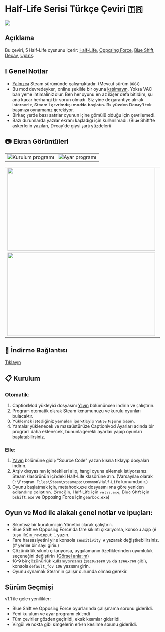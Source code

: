 # Half-Life Serisi Türkçe Çeviri :tr:
![](https://i.imgur.com/BEAhVTU.jpg)

## Açıklama
Bu çeviri, 5 Half-Life oyununu içerir:
[Half-Life](https://store.steampowered.com/app/70), [Opposing Force](https://store.steampowered.com/app/50), [Blue Shift](https://store.steampowered.com/app/130), [Decay](https://www.moddb.com/mods/half-life-decay), [Uplink](https://www.halflifeuplink.com/hlulsl).

## :information_source: Genel Notlar
 - <ins>Yalnızca</ins> Steam sürümünde çalışmaktadır. (Mevcut sürüm `8684`)
-   Bu mod devredeyken, online şekilde bir oyuna  <ins>katılmayın</ins>. Yoksa VAC ban yeme ihtimaliniz olur. Ben her oyunu en az ikişer defa bitirdim, şu ana kadar herhangi bir sorun olmadı. Siz yine de garantiye almak isterseniz, Steam'i çevrimdışı modda başlatın. Bu yüzden Decay'i tek başınıza oynamanız gerekiyor.
- Birkaç yerde bazı satırlar oyunun içine gömülü olduğu için çevrilemedi.
- Bazı durumlarda yazılar ekranı kapladığı için kullanılmadı. (Blue Shift'te askerlerin yazıları, Decay'de giysi şarjı yüzdeleri)

## :camera: Ekran Görüntüleri
<table>
<tr>
<td><img src="https://i.imgur.com/DnZ5M9w.png"/>Kurulum programı</td>
<td><img src="https://i.imgur.com/ioNmJzP.png"/>Ayar programı</td>
</tr>
<tr>
</table>

<table>
<td><img src="https://i.imgur.com/li0tszg.jpg" width="480" height="270" /> </td>
<td><img src="https://i.imgur.com/pB5aYFM.jpg" width="480" height="270" /></td>
</tr>
<tr>
<td><img src="https://i.imgur.com/mp0kDtl.jpg" width="480" height="270" /></td>
<td><img src="https://i.imgur.com/8gKEzvk.jpg" width="480" height="270" /></td>
</tr>
</table>

## :floppy_disk: İndirme Bağlantısı
[Tıklayın](https://github.com/qabRieL99/HalfLifeSerisiTurkce/releases/)

## :clipboard: Kurulum
### Otomatik:
1. CaptionMod yükleyici dosyasını [Yayın](https://github.com/qabRieL99/HalfLifeSerisiTurkce/releases/) bölümünden indirin ve çalıştırın.
2. Program otomatik olarak Steam konumunuzu ve kurulu oyunları bulacaktır.
3. Yüklemek istediğiniz yamaları işaretleyip `Yükle` tuşuna basın.
4. Yamalar yüklenecek ve masaüstünüze CaptionMod Ayarları adında bir program daha eklenecek, bununla gerekli ayarları yapıp oyunları başlatabilirsiniz. 

### Elle:
1. [Yayın](https://github.com/qabRieL99/HalfLifeSerisiTurkce/releases/) bölümüne gidip "Source Code" yazan kısma tıklayıp dosyaları indirin.
2. Arşiv dosyasının içindekileri alıp, hangi oyuna eklemek istiyorsanız Steam klasörünün içindeki Half-Life klasörüne atın. (Varsayılan olarak `C:\Program Files\Steam\steamapps\common\Half-Life` konumdadır.)
3. Oyunu başlatmak için, metahook.exe dosyasını ona göre yeniden adlandırıp çalıştırın. (örneğin, Half-Life için `valve.exe`, Blue Shift için `bshift.exe` ve Opposing Force için `gearbox.exe`)

## Oyun ve Mod ile alakalı genel notlar ve ipuçları:
- Sıkıntısız bir kurulum için Yönetici olarak çalıştırın.
- Blue Shift ve Opposing Force'da fare sıkıntı çıkarıyorsa, konsolu açıp (é tuşu ile) `m_rawinput 1` yazın.
- Fare hassasiyetini yine konsola `sensitivity #` yazarak değiştirebilirsiniz. (# yerine bir sayı girin.)
- Çözünürlük sıkıntı çıkarıyorsa, uygulamanın özelliklerinden uyumluluk seçeneğini değiştirin. ([Görsel anlatım](https://img.donanimhaber.com/upfiles/794792/66454e33-7d67-48fc-b0be-3520d8dc719e.jpeg))
- 16:9 bir çözünürlük kullanıyorsanız (`1920x1080` ya da `1366x768` gibi), konsola `default_fov 106` yazısını girin.
- Oyunu oynamak Steam'in çalışır durumda olması gerekir.

## Sürüm Geçmişi
v1.1 ile gelen yenilikler:
- Blue Shift ve Opposing Force oyunlarında çalışmama sorunu giderildi.
- Yeni kurulum ve ayar programı eklendi
- Tüm çeviriler gözden geçirildi, eksik kısımlar giderildi.
- Virgül ve nokta gibi simgelerin erken kesilme sorunu giderildi.
